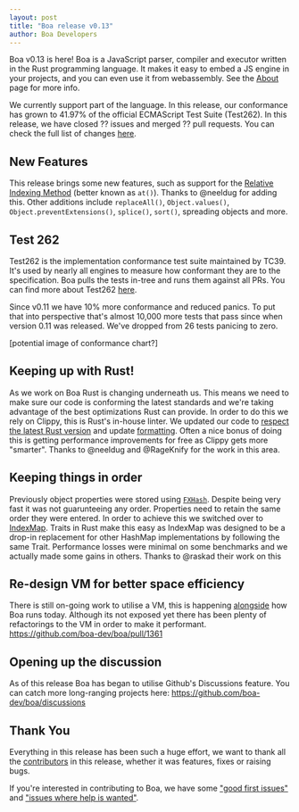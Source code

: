 ```yaml
---
layout: post
title: "Boa release v0.13"
author: Boa Developers
---
```


Boa v0.13 is here! Boa is a JavaScript parser, compiler and executor written in the Rust programming language. It makes it easy to embed a JS engine in your projects, and you can even use it from webassembly. See the [About](/about) page for more info.

We currently support part of the language. In this release, our conformance has grown to 41.97% of the official ECMAScript Test Suite (Test262). In this release, we have closed ?? issues and merged ?? pull requests. You can check the full list of changes [here](https://github.com/boa-dev/boa/blob/v0.13/CHANGELOG.md).

## New Features

This release brings some new features, such as support for the [Relative Indexing Method](https://developer.mozilla.org/en-US/docs/Web/JavaScript/Reference/Global_Objects/Array/at) (better known as `at()`). Thanks to @neeldug for adding this. Other additions include `replaceAll()`, `Object.values()`, `Object.preventExtensions()`, `splice()`, `sort()`, spreading objects and more.

## Test 262

Test262 is the implementation conformance test suite maintained by TC39. It's used by nearly all engines to measure how conformant they are to the specification. Boa pulls the tests in-tree and runs them against all PRs. You can find more about Test262 [here](https://github.com/tc39/test262).

Since v0.11 we have 10% more conformance and reduced panics. To put that into perspective that's almost 10,000 more tests that pass since when version 0.11 was released. We've dropped from 26 tests panicing to zero.

[potential image of conformance chart?]

## Keeping up with Rust!

As we work on Boa Rust is changing underneath us. This means we need to make sure our code is conforming the latest standards and we're taking advantage of the best optimizations Rust can provide. In order to do this we rely on Clippy, this is Rust's in-house linter. We updated our code to [respect the latest Rust version](https://github.com/boa-dev/boa/pull/1352) and update [formatting](https://github.com/boa-dev/boa/pull/1356). Often a nice bonus of doing this is getting performance improvements for free as Clippy gets more "smarter". Thanks to @neeldug and @RageKnify for the work in this area.

## Keeping things in order

Previously object properties were stored using [`FXHash`](https://crates.io/crates/fxhash). Despite being very fast it was not guarunteeing any order. Properties need to retain the same order they were entered. In order to achieve this we switched over to [IndexMap](https://docs.rs/indexmap/1.7.0/indexmap/). Traits in Rust make this easy as IndexMap was designed to be a drop-in replacement for other HashMap implementations by following the same Trait. Performance losses were minimal on some benchmarks and we actually made some gains in others. Thanks to @raskad their work on this

## Re-design VM for better space efficiency

There is still on-going work to utilise a VM, this is happening [alongside](https://github.com/boa-dev/boa/blob/master/docs/vm.md#state-of-play) how Boa runs today. Although its not exposed yet there has been plenty of refactorings to the VM in order to make it performant. https://github.com/boa-dev/boa/pull/1361

## Opening up the discussion

As of this release Boa has began to utilise Github's Discussions feature. You can catch more long-ranging projects here:
https://github.com/boa-dev/boa/discussions

## Thank You

Everything in this release has been such a huge effort, we want to thank all the [contributors](https://github.com/boa-dev/boa/graphs/contributors?from=2021-06-01&to=2021-09-26&type=c) in this release, whether it was features, fixes or raising bugs.

If you're interested in contributing to Boa, we have some ["good first issues"](https://github.com/boa-dev/boa/issues?q=is%3Aopen+is%3Aissue+label%3A%22good+first+issue%22) and ["issues where help is wanted"](https://github.com/boa-dev/boa/issues?q=is%3Aopen+is%3Aissue+label%3A%22help+wanted%22).
